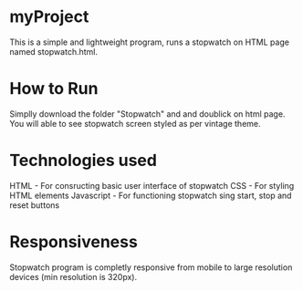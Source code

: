 # myProject
This is a simple and lightweight program, runs a stopwatch on HTML page named stopwatch.html.

# How to Run
Simplly download the folder "Stopwatch" and and doublick on html page. You will able to see stopwatch screen 
styled as per vintage theme.

# Technologies used 
HTML - For consructing basic user interface of stopwatch
CSS - For styling HTML elements
Javascript - For functioning stopwatch sing start, stop and reset buttons

# Responsiveness 
Stopwatch program is completly responsive from mobile to large resolution devices (min resolution is 320px).
